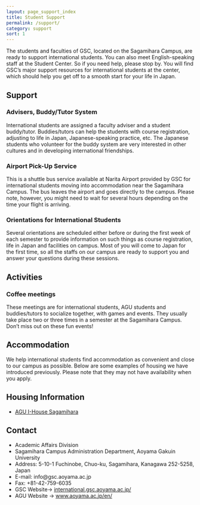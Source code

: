 ```yaml
---
layout: page_support_index
title: Student Support
permalink: /support/
category: support
sort: 1
---
```


The students and faculties of GSC, located on the Sagamihara Campus, are ready to support international students. You can also meet English-speaking staff at the Student Center. So if you need help, please stop by. You will find GSC’s major support resources for international students at the center, which should help you get off to a smooth start for your life in Japan.

## Support
###  Advisers, Buddy/Tutor System
International students are assigned a faculty adviser and a student buddy/tutor. Buddies/tutors can help the students with course registration, adjusting to life in Japan, Japanese-speaking practice, etc. The Japanese students who volunteer for the buddy system are very interested in other cultures and in developing international friendships.

### Airport Pick-Up Service
This is a shuttle bus service available at Narita Airport provided by GSC for international students moving into accommodation near the Sagamihara Campus. The bus leaves the airport and goes directly to the campus. Please note, however, you might need to wait for several hours depending on the time your flight is arriving.

### Orientations for International Students
Several orientations are scheduled either before or during the first week of each semester to provide information on such things as course registration, life in Japan and facilities on campus. Most of you will come to Japan for the first time, so all the staffs on our campus are ready to support you and answer your questions during these sessions.

## Activities
### Coffee meetings
These meetings are for international students, AGU students and buddies/tutors to socialize together, with games and events. They usually take place two or three times in a semester at the Sagamihara Campus. Don’t miss out on these fun events!

## Accommodation
We help international students find accommodation as convenient and close to our campus as possible. Below are some examples of housing we have introduced previously. Please note that they may not have availability when you apply.

<h2 id="housing-information">Housing Information</h2>
<ul>
  <li><a href="http://www.aoyama.ac.jp/en/campuslife/student_life.html" target="_blank" class="pop">AGU I-House Sagamihara</a></li>
</ul>


<h2 id="contact">Contact</h2>
<ul>
  <li>Academic Affairs Division</li>
  <li>Sagamihara Campus Administration Department, Aoyama Gakuin University</li>
  <li>Address: 5-10-1 Fuchinobe, Chuo-ku, Sagamihara, Kanagawa 252-5258, Japan</li>
  <li>E-mail: info@gsc.aoyama.ac.jp</li>
  <li>Fax: +81-42-759-6035</li>
  <li>GSC Website-&gt; <a href="http://international.gsc.aoyama.ac.jp/">international.gsc.aoyama.ac.jp/</a></li>
  <li>AGU Website -&gt; <a href="http://www.aoyama.ac.jp/en/" target="_blank" class="pop">www.aoyama.ac.jp/en/</a></li>
</ul>